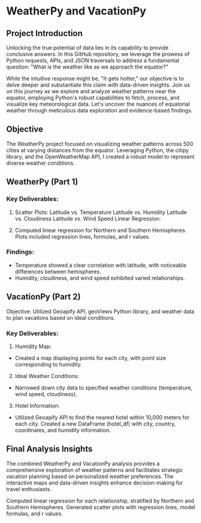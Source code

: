 # WeatherPy and VacationPy

## Project Introduction
Unlocking the true potential of data lies in its capability to provide conclusive answers. In this GitHub repository, we leverage the prowess of Python requests, APIs, and JSON traversals to address a fundamental question: "What is the weather like as we approach the equator?"

While the intuitive response might be, "It gets hotter," our objective is to delve deeper and substantiate this claim with data-driven insights. Join us on this journey as we explore and analyze weather patterns near the equator, employing Python's robust capabilities to fetch, process, and visualize key meteorological data. Let's uncover the nuances of equatorial weather through meticulous data exploration and evidence-based findings.

## Objective
The WeatherPy project focused on visualizing weather patterns across 500 cities at varying distances from the equator. Leveraging Python, the citipy library, and the OpenWeatherMap API, I created a robust model to represent diverse weather conditions.

## WeatherPy (Part 1)
### Key Deliverables:
1. Scatter Plots:
Latitude vs. Temperature
Latitude vs. Humidity
Latitude vs. Cloudiness
Latitude vs. Wind Speed
Linear Regression:

2. Computed linear regression for Northern and Southern Hemispheres.
Plots included regression lines, formulas, and r values.

### Findings:
- Temperature showed a clear correlation with latitude, with noticeable differences between  hemispheres.
- Humidity, cloudiness, and wind speed exhibited varied relationships.

## VacationPy (Part 2)
Objective: Utilized Geoapify API, geoViews Python library, and weather data to plan vacations based on ideal conditions.

### Key Deliverables:

1. Humidity Map:
- Created a map displaying points for each city, with point size corresponding to humidity.

2. Ideal Weather Conditions:
- Narrowed down city data to specified weather conditions (temperature, wind speed, cloudiness).

3. Hotel Information:
- Utilized Geoapify API to find the nearest hotel within 10,000 meters for each city.
Created a new DataFrame (hotel_df) with city, country, coordinates, and humidity information.

## Final Analysis Insights
The combined WeatherPy and VacationPy analysis provides a comprehensive exploration of weather patterns and facilitates strategic vacation planning based on personalized weather preferences. The interactive maps and data-driven insights enhance decision-making for travel enthusiasts.

Computed linear regression for each relationship, stratified by Northern and Southern Hemispheres.
Generated scatter plots with regression lines, model formulas, and r values.
